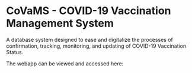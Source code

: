 # CoVaMS - COVID-19 Vaccination Management System

A database system designed to ease and digitalize the processes of confirmation, tracking, monitoring, and updating of COVID-19 Vaccination Status.

The webapp can be viewed and accessed here: 
